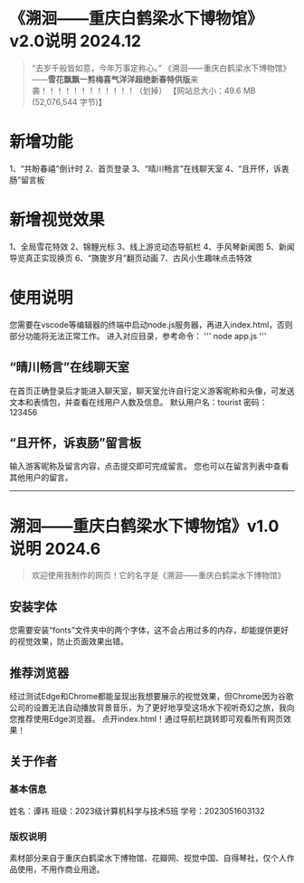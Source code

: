 # 《溯洄——重庆白鹤梁水下博物馆》v2.0说明 2024.12
>“去岁千般皆如意，今年万事定称心。”
《溯洄——重庆白鹤梁水下博物馆》——**雪花飘飘一剪梅喜气洋洋超绝新春特供版**来袭！！！！！！！！！！！！（划掉）
【网站总大小：49.6 MB (52,076,544 字节)】

# 新增功能
1、“共盼春禧”倒计时
2、首页登录
3、“晴川畅言”在线聊天室
4、“且开怀，诉衷肠”留言板


# 新增视觉效果
1、全局雪花特效
2、锦鲤光标
3、线上游览动态导航栏
4、手风琴新闻图
5、新闻导览真正实现换页
6、“旖旎岁月”翻页动画
7、古风小生趣味点击特效

# 使用说明
您需要在vscode等编辑器的终端中启动node.js服务器，再进入index.html，否则部分功能将无法正常工作。
进入对应目录，参考命令：
'''
node app.js
'''
## “晴川畅言”在线聊天室
在首页正确登录后才能进入聊天室，聊天室允许自行定义游客昵称和头像，可发送文本和表情包，并查看在线用户人数及信息。
默认用户名：tourist
密码：123456

## “且开怀，诉衷肠”留言板
输入游客昵称及留言内容，点击提交即可完成留言。
您也可以在留言列表中查看其他用户的留言。


--------------------------------------
# 溯洄——重庆白鹤梁水下博物馆》v1.0说明 2024.6
> 欢迎使用我制作的网页！它的名字是《溯洄——重庆白鹤梁水下博物馆》
## 安装字体
您需要安装“fonts”文件夹中的两个字体，这不会占用过多的内存，却能提供更好的视觉效果，防止页面效果出错。

## 推荐浏览器
经过测试Edge和Chrome都能呈现出我想要展示的视觉效果，但Chrome因为谷歌公司的设置无法自动播放背景音乐，为了更好地享受这场水下视听奇幻之旅，我向您推荐使用Edge浏览器。
点开index.html！通过导航栏跳转即可观看所有网页效果！

## 关于作者
### 基本信息
姓名：谭祎
班级：2023级计算机科学与技术5班
学号：2023051603132

### 版权说明
素材部分来自于重庆白鹤梁水下博物馆、花瓣网、视觉中国、自得琴社，仅个人作品使用，不用作商业用途。